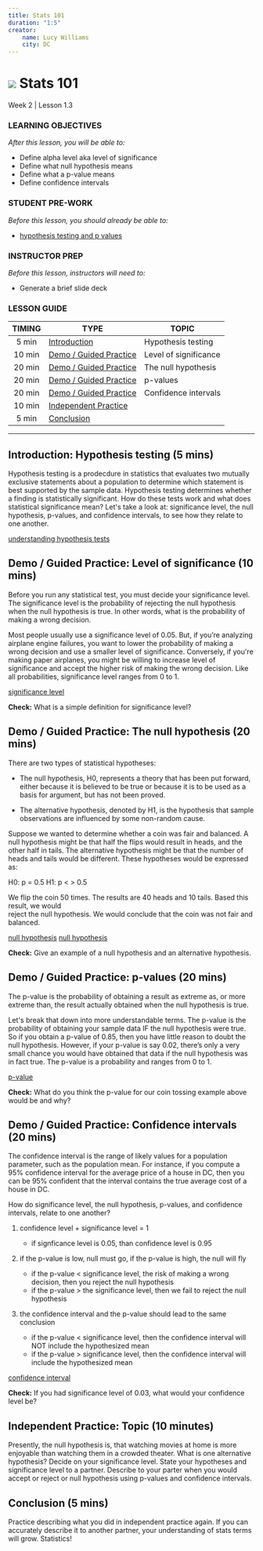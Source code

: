 ```yaml
---
title: Stats 101
duration: "1:5"
creator:
    name: Lucy Williams
    city: DC
---
```


# ![](https://ga-dash.s3.amazonaws.com/production/assets/logo-9f88ae6c9c3871690e33280fcf557f33.png) Stats 101
Week 2 | Lesson 1.3

### LEARNING OBJECTIVES
*After this lesson, you will be able to:*
- Define alpha level aka level of significance
- Define what null hypothesis means
- Define what a p-value means
- Define confidence intervals

### STUDENT PRE-WORK
*Before this lesson, you should already be able to:*
- [hypothesis testing and p values](https://www.khanacademy.org/math/probability/statistics-inferential/hypothesis-testing/v/hypothesis-testing-and-p-values)

### INSTRUCTOR PREP
*Before this lesson, instructors will need to:*
- Generate a brief slide deck


### LESSON GUIDE
| TIMING  | TYPE  | TOPIC  |
|:-:|---|---|
| 5 min  | [Introduction](#introduction)   | Hypothesis testing  |
| 10 min  | [Demo / Guided Practice](#demo)  | Level of significance  |
| 20 min  | [Demo / Guided Practice](#demo)  | The null hypothesis  |
| 20 min  | [Demo / Guided Practice](#demo)  | p-values  |
| 20 min  | [Demo / Guided Practice](#demo)  | Confidence intervals  |
| 10 min  | [Independent Practice](#ind-practice)  |   |
| 5 min  | [Conclusion](#conclusion)  |   |

---

<a name="Hypothesis testing"></a>
## Introduction: Hypothesis testing (5 mins)

Hypothesis testing is a prodecdure in statistics that evaluates two 
mutually exclusive statements about a population to determine which statement is best 
supported by the sample data. Hypothesis testing determines whether a finding is 
statistically significant. How do these tests work and what does statistical 
significance mean? Let's take a look at: significance level, the null hypothesis, p-values, 
and confidence intervals, to see how they relate to one another. 

[understanding hypothesis tests](http://blog.minitab.com/blog/adventures-in-statistics/understanding-hypothesis-tests%3A-why-we-need-to-use-hypothesis-tests-in-statistics)


<a name="level of significance"></a>
## Demo / Guided Practice: Level of significance (10 mins)

Before you run any statistical test, you must decide your significance level. The significance
level is the probability of rejecting the null hypothesis when the null hypothesis is true. 
In other words, what is the probability of making a wrong decision. 

Most people usually use a significance level of 0.05. But, if you’re analyzing 
airplane engine failures, you want to lower the probability of making a wrong decision 
and use a smaller level of significance. Conversely, if you're making paper airplanes, 
you might be willing to increase level of significance and accept the higher risk of 
making the wrong decision.  Like all probabilities, significance level ranges from 0 to 1.

[significance level](http://blog.minitab.com/blog/michelle-paret/alphas-p-values-confidence-intervals-oh-my)

**Check:** What is a simple definition for significance level? 



<a name="The null hypothesis"></a>
## Demo / Guided Practice: The null hypothesis (20 mins)

There are two types of statistical hypotheses:

- The null hypothesis, H0, represents a theory that has been put forward, either because it is 
believed to be true or because it is to be used as a basis for argument, but has not been proved. 

- The alternative hypothesis, denoted by H1, is the hypothesis that sample observations are 
influenced by some non-random cause.

Suppose we wanted to determine whether a coin was fair and balanced. A null hypothesis might 
be that half the flips would result in heads, and the other half in tails. The alternative 
hypothesis might be that the number of heads and tails would be different. These hypotheses 
would be expressed as: 

H0: p = 0.5 
H1: p < > 0.5

We flip the coin 50 times. The results are 40 heads and 10 tails. Based this result, we would  
reject the null hypothesis. We would conclude that the coin was not fair and balanced.

[null hypothesis](http://www.stats.gla.ac.uk/steps/glossary/hypothesis_testing.html#h0)
[null hypothesis](http://blog.minitab.com/blog/michelle-paret/alphas-p-values-confidence-intervals-oh-my)

**Check:** Give an example of a null hypothesis and an alternative hypothesis. 




<a name="p-values"></a>
## Demo / Guided Practice: p-values (20 mins)

The p-value is the probability of obtaining a result as extreme as, or more extreme than, the 
result actually obtained when the null hypothesis is true. 

Let's break that down into more understandable terms. The p-value is the probability of 
obtaining your sample data IF the null hypothesis were true. So if you obtain a p-value of 0.85, 
then you have little reason to doubt the null hypothesis. However, if your p-value is say 0.02, 
there’s only a very small chance you would have obtained that data if the null hypothesis was in 
fact true. The p-value is a probability and ranges from 0 to 1.

[p-value](http://blog.minitab.com/blog/michelle-paret/alphas-p-values-confidence-intervals-oh-my)

**Check:** What do you think the p-value for our coin tossing example above would be and why? 




<a name="Confidence intervals"></a>
## Demo / Guided Practice: Confidence intervals (20 mins)

The confidence interval is the range of likely values for a population parameter, such as the 
population mean. For instance, if you compute a 95% confidence interval for the average price of 
a house in DC, then you can be 95% confident that the interval contains the true average cost 
of a house in DC.

How do significance level, the null hypothesis, p-values, and confidence intervals, 
relate to one another?

1. confidence level + significance level = 1
    - if signficance level is 0.05, than confidence level is 0.95

2. if the p-value is low, null must go, if the p-value is high, the null will fly
    - if the p-value < significance level, the risk of making a wrong decision, 
      then you reject the null hypothesis
    - if the p-value > the significance level, then we fail to reject the null hypothesis
    
3. the confidence interval and the p-value should lead to the same conclusion
    - if the p-value < significance level, then the confidence interval will NOT include the 
      hypothesized mean
    - if the p-value > significance level, then the confidence interval will include the 
      hypothesized mean

[confidence interval](http://blog.minitab.com/blog/michelle-paret/alphas-p-values-confidence-intervals-oh-my)

**Check:** If you had significance level of 0.03, what would your confidence level be?



<a name="ind-practice"></a>
## Independent Practice: Topic (10 minutes)
Presently, the null hypothesis is, that watching movies at home is more enjoyable than watching them in a crowded theater. 
What is one alternative hypothesis? Decide on your significance level. State your hypotheses and significance level to a partner. Describe to your parter when you would accept or reject or null hypothesis using p-values and 
confidence intervals. 


<a name="conclusion"></a>
## Conclusion (5 mins)
Practice describing what you did in independent practice again. If you can accurately describe it to another partner, 
your understanding of stats terms will grow. Statistics!

